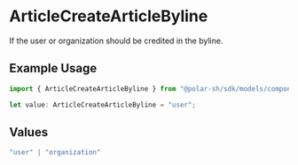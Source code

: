 # ArticleCreateArticleByline

If the user or organization should be credited in the byline.

## Example Usage

```typescript
import { ArticleCreateArticleByline } from "@polar-sh/sdk/models/components";

let value: ArticleCreateArticleByline = "user";
```

## Values

```typescript
"user" | "organization"
```